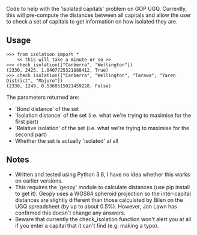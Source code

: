 Code to help with the 'isolated capitals' problem on GOP UGQ.  Currently, this will pre-compute the distances between all capitals and allow the user to check a set of capitals to get information on how isolated they are.

## Usage
```
>>> from isolation import *
    << this will take a minute or so >>
>>> check_isolation(["Canberra", "Wellington"])
(2330, 2425, 1.0407725321888412, True)
>>> check_isolation(["Canberra", "Wellington", "Tarawa", "Yaren District", "Majuro"])
(2330, 1249, 0.5360515021459228, False)
```


The parameters returned are:
- 'Bond distance' of the set
- 'Isolation distance' of the set (i.e. what we're trying to maximise for the first part)
- 'Relative isolation' of the set (i.e. what we're trying to maximise for the second part)
- Whether the set is actually 'isolated' at all

## Notes
- Written and tested using Python 3.6, I have no idea whether this works on earlier versions.
- This requires the 'geopy' module to calculate distances (use pip install to get it).  Geopy uses a WGS84 spheroid projection so the inter-capital distances are slightly different than those calculated by Bilen on the UGQ spreadsheet (by up to about 0.5%).  However, Jon Lawn has confirmed this doesn't change any answers.
- Beware that currently the check_isolation function won't alert you at all if you enter a capital that it can't find (e.g. making a typo).
